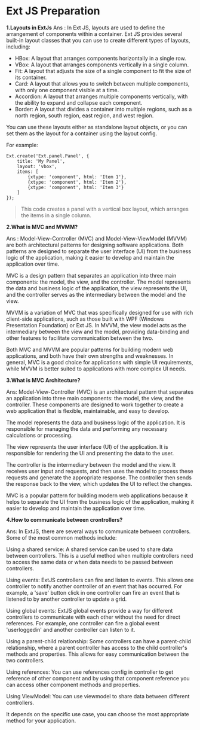 # Ext JS Preparation

**1.Layouts in ExtJs**
Ans : In Ext JS, layouts are used to define the arrangement of components within a container. Ext JS provides several built-in layout classes that you can use to create different types of layouts, including:

* HBox: A layout that arranges components horizontally in a single row.
* VBox: A layout that arranges components vertically in a single column.
* Fit: A layout that adjusts the size of a single component to fit the size of its container.
* Card: A layout that allows you to switch between multiple components, with only one component visible at a time.
* Accordion: A layout that arranges multiple components vertically, with the ability to expand and collapse each component.
* Border: A layout that divides a container into multiple regions, such as a north region, south region, east region, and west region.


You can use these layouts either as standalone layout objects, or you can set them as the layout for a container using the layout config.

For example:
```
Ext.create('Ext.panel.Panel', {
    title: 'My Panel',
    layout: 'vbox',
    items: [
        {xtype: 'component', html: 'Item 1'},
        {xtype: 'component', html: 'Item 2'},
        {xtype: 'component', html: 'Item 3'}
    ]
});
```
>This code creates a panel with a vertical box layout, which arranges the items in a single column.

**2.What is MVC and MVMM?**

Ans : Model-View-Controller (MVC) and Model-View-ViewModel (MVVM) are both architectural patterns for designing software applications. Both patterns are designed to separate the user interface (UI) from the business logic of the application, making it easier to develop and maintain the application over time.

MVC is a design pattern that separates an application into three main components: the model, the view, and the controller. The model represents the data and business logic of the application, the view represents the UI, and the controller serves as the intermediary between the model and the view.

MVVM is a variation of MVC that was specifically designed for use with rich client-side applications, such as those built with WPF (Windows Presentation Foundation) or Ext JS. In MVVM, the view model acts as the intermediary between the view and the model, providing data-binding and other features to facilitate communication between the two.

Both MVC and MVVM are popular patterns for building modern web applications, and both have their own strengths and weaknesses. In general, MVC is a good choice for applications with simple UI requirements, while MVVM is better suited to applications with more complex UI needs.

**3.What is MVC Architecture?**

Ans: Model-View-Controller (MVC) is an architectural pattern that separates an application into three main components: the model, the view, and the controller. These components are designed to work together to create a web application that is flexible, maintainable, and easy to develop.

The model represents the data and business logic of the application. It is responsible for managing the data and performing any necessary calculations or processing.

The view represents the user interface (UI) of the application. It is responsible for rendering the UI and presenting the data to the user.

The controller is the intermediary between the model and the view. It receives user input and requests, and then uses the model to process these requests and generate the appropriate response. The controller then sends the response back to the view, which updates the UI to reflect the changes.

MVC is a popular pattern for building modern web applications because it helps to separate the UI from the business logic of the application, making it easier to develop and maintain the application over time.

**4.How to communicate between crontrollers?**

Ans: In ExtJS, there are several ways to communicate between controllers. Some of the most common methods include:

Using a shared service: A shared service can be used to share data between controllers. This is a useful method when multiple controllers need to access the same data or when data needs to be passed between controllers.

Using events: ExtJS controllers can fire and listen to events. This allows one controller to notify another controller of an event that has occurred. For example, a 'save' button click in one controller can fire an event that is listened to by another controller to update a grid.

Using global events: ExtJS global events provide a way for different controllers to communicate with each other without the need for direct references. For example, one controller can fire a global event 'userloggedin' and another controller can listen to it.

Using a parent-child relationship: Some controllers can have a parent-child relationship, where a parent controller has access to the child controller's methods and properties. This allows for easy communication between the two controllers.

Using references: You can use references config in controller to get reference of other component and by using that component reference you can access other component methods and properties.

Using ViewModel: You can use viewmodel to share data between different controllers.

It depends on the specific use case, you can choose the most appropriate method for your application.



